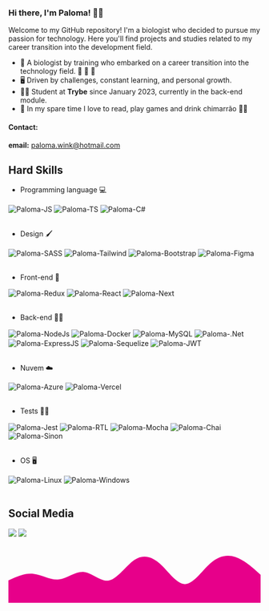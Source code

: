 ### Hi there, I'm Paloma! 🌻✨

Welcome to my GitHub repository! I'm a biologist who decided to pursue my passion for technology. Here you'll find projects and studies related to my career transition into the development field.

- 🌱 A biologist by training who embarked on a career transition into the technology field. 🔬 🧬 🧫
- 🖥️ Driven by challenges, constant learning, and personal growth.
- :woman_technologist: Student at **Trybe** since January 2023, currently in the back-end module. 
- 💛 In my spare time I love to read, play games and drink chimarrão 🧉🧉

#### Contact:
**email:** paloma.wink@hotmail.com

  ## Hard Skills
  
  - Programming language 💻
  <div style="display: inline_block">
    <img align="center" alt="Paloma-JS" src="https://img.shields.io/badge/JavaScript-323330?style=for-the-badge&logo=javascript&logoColor=F7DF1E">
    <img align="center" alt="Paloma-TS" src="https://img.shields.io/badge/TypeScript-007ACC?style=for-the-badge&logo=typescript&logoColor=white">
    <img align="center" alt="Paloma-C#" src="https://img.shields.io/badge/C%23-239120?style=for-the-badge&logo=c-sharp&logoColor=white">
  </div><br>
  
  - Design 🖌️
  <div style="display: inline_block">
    <img align="center" alt="Paloma-SASS" src="https://img.shields.io/badge/Sass-CC6699?style=for-the-badge&logo=sass&logoColor=white">
    <img align="center" alt="Paloma-Tailwind" src="https://img.shields.io/badge/Tailwind_CSS-38B2AC?style=for-the-badge&logo=tailwind-css&logoColor=white">
    <img align="center" alt="Paloma-Bootstrap" src="https://img.shields.io/badge/Bootstrap-563D7C?style=for-the-badge&logo=bootstrap&logoColor=white">
    <img align="center" alt="Paloma-Figma" src="https://img.shields.io/badge/Figma-F24E1E?style=for-the-badge&logo=figma&logoColor=white">
  </div><br>
  
  - Front-end 💅
  <div style="display: inline_block">
    <img align="center" alt="Paloma-Redux" src="https://img.shields.io/badge/Redux-593D88?style=for-the-badge&logo=redux&logoColor=white">
    <img align="center" alt="Paloma-React" src="https://img.shields.io/badge/React-20232A?style=for-the-badge&logo=react&logoColor=61DAFB">
    <img align="center" alt="Paloma-Next" src="https://img.shields.io/badge/next.js-000000?style=for-the-badge&logo=nextdotjs&logoColor=white">
  </div><br>
  
  - Back-end 👩‍💻
  <div style="display: inline_block">
    <img align="center" alt="Paloma-NodeJs" src="https://img.shields.io/badge/Node.js-339933?style=for-the-badge&logo=nodedotjs&logoColor=white">
    <img align="center" alt="Paloma-Docker" src="https://img.shields.io/badge/Docker-2CA5E0?style=for-the-badge&logo=docker&logoColor=white">
    <img align="center" alt="Paloma-MySQL" src="https://img.shields.io/badge/MySQL-005C84?style=for-the-badge&logo=mysql&logoColor=white">
    <img align="center" alt="Paloma-.Net" src="https://img.shields.io/badge/.NET-5C2D91?style=for-the-badge&logo=.net&logoColor=white">
    <img align="center" alt="Paloma-ExpressJS" src="https://img.shields.io/badge/Express.js-404D59?style=for-the-badge">
    <img align="center" alt="Paloma-Sequelize" src="https://img.shields.io/badge/sequelize-323330?style=for-the-badge&logo=sequelize&logoColor=blue">
    <img align="center" alt="Paloma-JWT" src="https://img.shields.io/badge/json%20web%20tokens-323330?style=for-the-badge&logo=json-web-tokens&logoColor=pink">
  </div><br>

 - Nuvem ☁️
  <div style="display: inline_block">
    <img align="center" alt="Paloma-Azure" src="https://img.shields.io/badge/Microsoft_Azure-0089D6?style=for-the-badge&logo=microsoft-azure&logoColor=white">
    <img align="center" alt="Paloma-Vercel" src="https://img.shields.io/badge/Vercel-000000?style=for-the-badge&logo=vercel&logoColor=white">
  </div><br>
  
  - Tests 👷‍♀️
  <div style="display: inline_block">
    <img align="center" alt="Paloma-Jest" src="https://img.shields.io/badge/Jest-C21325?style=for-the-badge&logo=jest&logoColor=white">
    <img align="center" alt="Paloma-RTL" src="https://img.shields.io/badge/testing%20library-323330?style=for-the-badge&logo=testing-library&logoColor=red">
    <img align="center" alt="Paloma-Mocha" src="https://img.shields.io/badge/mocha.js-323330?style=for-the-badge&logo=mocha&logoColor=Brown">
    <img align="center" alt="Paloma-Chai" src="https://img.shields.io/badge/chai.js-323330?style=for-the-badge&logo=chai&logoColor=red">
    <img align="center" alt="Paloma-Sinon" src="https://img.shields.io/badge/sinon.js-323330?style=for-the-badge&logo=sinon">
  </div><br>
  
  - OS 🖥️
  <div style="display: inline_block">
    <img align="center" alt="Paloma-Linux" src="https://img.shields.io/badge/Ubuntu-E95420?style=for-the-badge&logo=ubuntu&logoColor=white">
    <img align="center" alt="Paloma-Windows" src="https://img.shields.io/badge/Windows-0078D6?style=for-the-badge&logo=windows&logoColor=white">
  </div><br>

## Social Media
<div>
  <a href="https://www.linkedin.com/in/paloma-wink" target="_blank"><img src="https://img.shields.io/badge/LinkedIn-0077B5?style=for-the-badge&logo=linkedin&logoColor=white" target="_blank"></a>
  <a href="https://www.instagram.com/paloma.wink/?hl=pt-br" target="_blank"><img src="https://img.shields.io/badge/Instagram-E4405F?style=for-the-badge&logo=instagram&logoColor=white"></a>
</div><br>

<div style="text-align: center;">
  <svg xmlns="http://www.w3.org/2000/svg" viewBox="0 0 1440 320">
    <path fill="#e7008a" fill-opacity="1" d="M0,192L24,181.3C48,171,96,149,144,154.7C192,160,240,192,288,186.7C336,181,384,139,432,144C480,149,528,203,576,192C624,181,672,107,720,74.7C768,43,816,53,864,96C912,139,960,213,1008,213.3C1056,213,1104,139,1152,96C1200,53,1248,43,1296,58.7C1344,75,1392,117,1416,138.7L1440,160L1440,320L1416,320C1392,320,1344,320,1296,320C1248,320,1200,320,1152,320C1104,320,1056,320,1008,320C960,320,912,320,864,320C816,320,768,320,720,320C672,320,624,320,576,320C528,320,480,320,432,320C384,320,336,320,288,320C240,320,192,320,144,320C96,320,48,320,24,320L0,320Z">
    </path>
  </svg>
</div>


